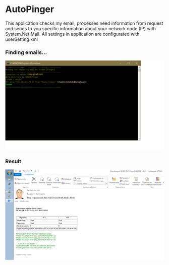 # AutoPinger
This application checks my email, processes need information from request and sends to you specific information about your network node (IP) with System.Net.Mail. All settings in application are configurated with userSetting.xml

<h3>Finding emails...</h3>
<p align="left">
  <img src="pinger_console.png"/>
</p>
<h3>Result</h3>
<p align="left">
  <img src="pinger_result.png"/>
</p>

